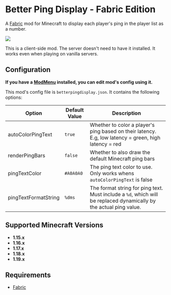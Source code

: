 # Better Ping Display - Fabric Edition

A [Fabric](https://fabricmc.net/) mod for Minecraft to display each player's ping in the player list as a number.

![](https://i.imgur.com/HTrH0i2.png)

This is a client-side mod. The server doesn't need to have it installed. It works even when playing on vanilla servers.

## Configuration

__If you have a [ModMenu](https://modrinth.com/mod/modmenu) installed, you can edit mod's config using it.__

This mod's config file is `betterpingdisplay.json`. It contains the following options:

| Option  | Default Value  | Description  |
|---|---|---|
| autoColorPingText  | `true` | Whether to color a player's ping based on their latency. E.g, low latency = green, high latency = red |
| renderPingBars  | `false` | Whether to also draw the default Minecraft ping bars  |
| pingTextColor  | `#A0A0A0`  | The ping text color to use. Only works whens `autoColorPingText` is false |
| pingTextFormatString | `%dms` | The format string for ping text. Must include a `%d`, which will be replaced dynamically by the actual ping value.

## Supported Minecraft Versions
* **1.15.x**
* **1.16.x**
* **1.17.x**
* **1.18.x**
* **1.19.x**

## Requirements
* [Fabric](https://fabricmc.net/)
